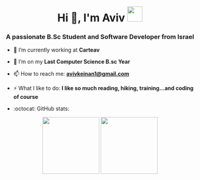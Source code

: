 <h1 align="center">Hi 👋, I'm Aviv <img height="40" src="https://emoji.gg/assets/emoji/7333-parrotdance.gif"></h1>
<h3 align="center">A passionate B.Sc Student and Software Developer from Israel</h3>

- 🔭 I’m currently working at **Carteav**

- 🌱 I’m on my **Last Computer Science B.sc Year**

- 📫 How to reach me: **avivkeinan1@gmail.com**

- ⚡ What I like to do: **I like so much reading, hiking, training...and coding of course**

- :octocat: GitHub stats:

<p align= "center">
  <img height= "150" src="https://github-readme-stats.vercel.app/api?username=avivk9&theme=react&show_icons=true&include_all_commits=true" />
  <img height= "150" src="https://github-readme-stats.vercel.app/api/top-langs/?username=avivk9&theme=react&layout=compact" />
</p>
